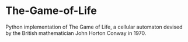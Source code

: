 # The-Game-of-Life
Python implementation of The Game of Life, a cellular automaton devised by the British mathematician John Horton Conway in 1970.

